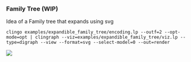 ### Family Tree (WIP)

Idea of a Family tree that expands using svg

```
clingo examples/expandible_family_tree/encoding.lp --outf=2 --opt-mode=opt | clingraph --viz=examples/expandible_family_tree/viz.lp --type=digraph --view --format=svg --select-model=0 --out=render
```

![](default.gif)

